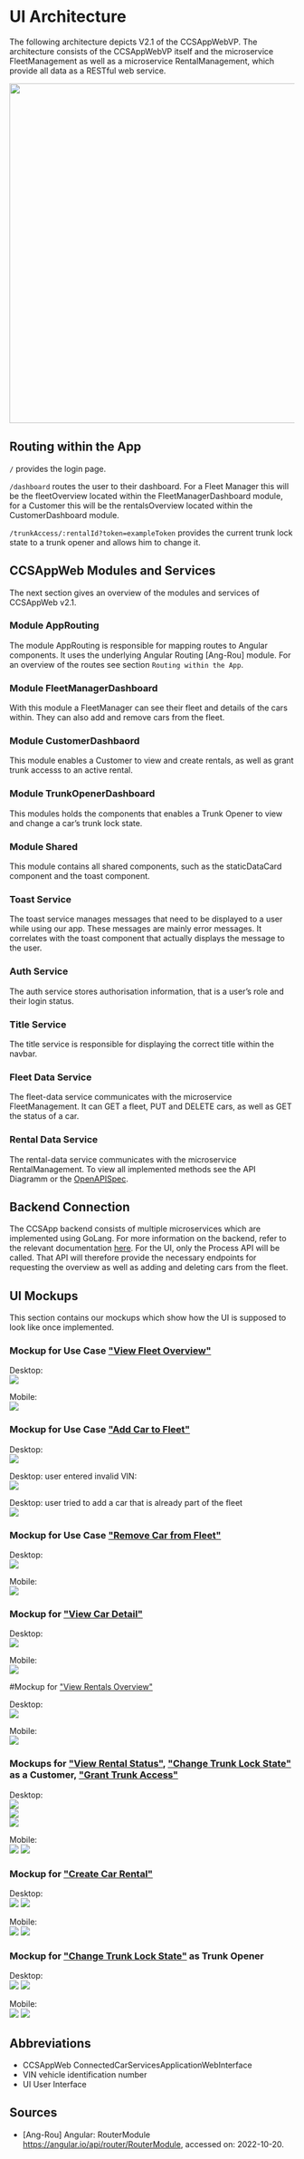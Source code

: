 # UI Architecture

The following architecture depicts V2.1 of the CCSAppWebVP. The architecture consists of the CCSAppWebVP itself and the microservice FleetManagement as well as a microservice RentalManagement, which provide all data as a RESTful web service.

<img src="../figures/ui_architecture.png" height="600px; " /></img>

## Routing within the App

`/` provides the login page.

`/dashboard` routes the user to their dashboard. For a Fleet Manager this will be the fleetOverview located within the FleetManagerDashboard module, for a Customer this will be the rentalsOverview located within the CustomerDashboard module.

`/trunkAccess/:rentalId?token=exampleToken` provides the current trunk lock state to a trunk opener and allows him to change it.

## CCSAppWeb Modules and Services

The next section gives an overview of the modules and services of CCSAppWeb v2.1.

### Module AppRouting

The module AppRouting is responsible for mapping routes to Angular components. It uses the underlying Angular Routing [Ang-Rou] module. For an overview of the routes see section `Routing within the App`.

### Module FleetManagerDashboard

With this module a FleetManager can see their fleet and details of the cars within. They can also add and remove cars from the fleet.

### Module CustomerDashbaord

This module enables a Customer to view and create rentals, as well as grant trunk accesss to an active rental.

### Module TrunkOpenerDashboard

This modules holds the components that enables a Trunk Opener to view and change a car’s trunk lock state.

### Module Shared

This module contains all shared components, such as the staticDataCard component and the toast component.

### Toast Service

The toast service manages messages that need to be displayed to a user while using our app. These messages are mainly error messages. It correlates with the toast component that actually displays the message to the user.

### Auth Service

The auth service stores authorisation information, that is a user’s role and their login status.

### Title Service

The title service is responsible for displaying the correct title within the navbar.

### Fleet Data Service

The fleet-data service communicates with the microservice FleetManagement. It can GET a fleet, PUT and DELETE cars, as well as GET the status of a car.

### Rental Data Service

The rental-data service communicates with the microservice RentalManagement. To view all implemented methods see the API Diagramm or the [OpenAPISpec](https://git.scc.kit.edu/cm-tm/cm-team/projectwork/pse/application/rentalmanagementdesign/-/blob/main/openapi.yaml).

## Backend Connection

The CCSApp backend consists of multiple microservices which are implemented using GoLang. For more information on the backend, refer to the relevant documentation [here](../README.md).
For the UI, only the Process API will be called. That API will therefore provide the necessary endpoints for requesting the overview as well as adding and deleting cars from the fleet.

## UI Mockups

This section contains our mockups which show how the UI is supposed to look like once implemented. 

### Mockup for Use Case ["View Fleet Overview"](./use_case_view_fleet_overview.md)

Desktop:  
![](../figures/mocks/view_fleet_overview_desktop.png)

Mobile:  
![](../figures/mocks/view_fleet_overview_mobile.png)

### Mockup for Use Case ["Add Car to Fleet"](./use_case_add_car_to_fleet.md)

Desktop:  
![](../figures/mocks/add_car_to_fleet_desktop.png)

Desktop: user entered invalid VIN:  
![](../figures/mocks/add_car_to_fleet_invalid_desktop.png)

Desktop: user tried to add a car that is already part of the fleet  
![](../figures/mocks/add_car_to_fleet_duplicate_desktop.png)

### Mockup for Use Case ["Remove Car from Fleet"](./use_case_remove_car_from_fleet.md)

Desktop:  
![](../figures/mocks/remove_car_from_fleet_desktop.png)

Mobile:  
![](../figures/mocks/remove_car_from_fleet_mobile.png)

### Mockup for ["View Car Detail"](./use_case_view_car_status.md)

Desktop:  
![](../figures/mocks/view_car_status_desktop.png)

Mobile:  
![](../figures/mocks/view_car_status_mobile.png)

#Mockup for ["View Rentals Overview"](./use_case_view_rentals_overview.md)

Desktop:  
![](../figures/mocks/view_rentals_overview_desktop.png)

Mobile:  
![](../figures/mocks/view_rentals_overview_mobile.png)

### Mockups for ["View Rental Status"](./use_case_view_rental_status.md), ["Change Trunk Lock State"](./use_case_change_trunk_lock_state.md) as a Customer, ["Grant Trunk Access"](./use_case_grant_trunk_access.md) 

Desktop:  
![](../figures/mocks/view_rental_status_active_rental_overview_desktop.png)  
![](../figures/mocks/view_rental_status_active_with_trunk_rental_overview_desktop.png)  
![](../figures/mocks/view_rental_status_upcoming_rental_overview_desktop.png)  

Mobile:  
![](../figures/mocks/view_rental_status_active_rental_overview_mobile.png)
![](../figures/mocks/view_rental_status_active_with_trunk_rental_overview_mobile.png)

### Mockup for ["Create Car Rental"](./use_case_create_car_rental.md)

Desktop:  
![](../figures/mocks/create_car_rental_desktop.png)
![](../figures/mocks/create_car_rental_detail_desktop.png)

Mobile:  
![](../figures/mocks/create_car_rental_mobile.png)
![](../figures/mocks/create_car_rental_detail_mobile.png)

### Mockup for ["Change Trunk Lock State"](./use_case_change_trunk_lock_state.md) as Trunk Opener  

Desktop:  
![](../figures/mocks/change_trunk_lock_state_desktop.png)
![](../figures/mocks/change_trunk_lock_state_error_desktop.png)

Mobile:  
![](../figures/mocks/change_trunk_lock_state_mobile.png)
![](../figures/mocks/change_trunk_lock_state_error_mobile.png.png)

## Abbreviations

* CCSAppWeb ConnectedCarServicesApplicationWebInterface
* VIN vehicle identification number
* UI User Interface

## Sources

* [Ang-Rou] Angular: RouterModule https://angular.io/api/router/RouterModule, accessed on: 2022-10-20.
